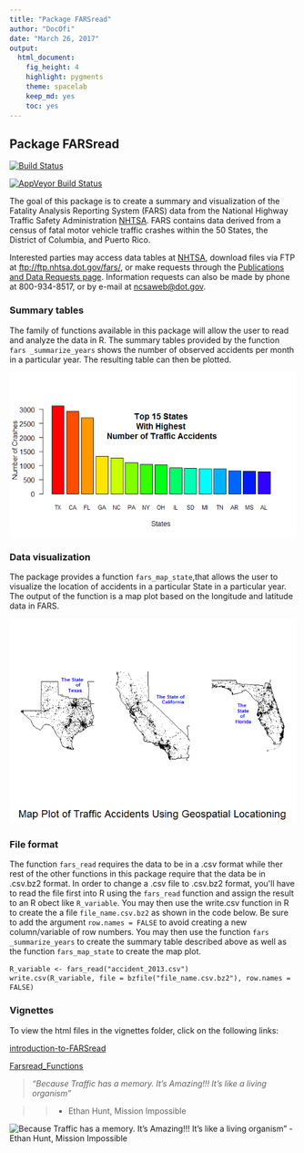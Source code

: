 ```yaml
---
title: "Package FARSread"
author: "DocOfi"
date: "March 26, 2017"
output: 
  html_document: 
    fig_height: 4
    highlight: pygments
    theme: spacelab
    keep_md: yes
    toc: yes
---
```



## Package FARSread

[![Build Status](https://travis-ci.org/DocOfi/FARSread-Package.svg?branch=master)](https://travis-ci.org/DocOfi/FARSread-Package)

[![AppVeyor Build Status](https://ci.appveyor.com/api/projects/status/github/DocOfi/FARSread-Package?branch=master&svg=true)](https://ci.appveyor.com/project/DocOfi/FARSread-Package)

The goal of this package is to create a summary and visualization of the Fatality Analysis Reporting System (FARS) data from the National Highway Traffic Safety Administration [NHTSA](www-fars.nhtsa.dot.gov/Main/index.aspx). FARS contains data derived from a census of fatal motor vehicle traffic crashes within the 50 States, the District of Columbia, and Puerto Rico. 

Interested parties may access data tables at [NHTSA](www-fars.nhtsa.dot.gov/Main/index.aspx), download files via FTP at ftp://ftp.nhtsa.dot.gov/fars/, or make requests through the [Publications and Data Requests page](www-nrd.nhtsa.dot.gov/Cats/Index.aspx). Information requests can also be made by phone at 800-934-8517, or by e-mail at ncsaweb@dot.gov. 

### Summary tables

The family of functions available in this package will allow the user to read and analyze the data in R. The summary tables provided by the function `fars _summarize_years` shows the number of observed accidents per month in a particular year. The resulting table can then be plotted.


![](mostAcc.png)


### Data visualization

The package provides a function `fars_map_state`,that allows the user to visualize the location of accidents in a particular State in a particular year.  The output of the function is a map plot based on the longitude and latitude data in FARS.


![](mostAccStates.png)


### File format

The function `fars_read` requires the data to be in a .csv format while ther rest of the other functions in this package require that the data be in .csv.bz2 format. In order to change a .csv file to .csv.bz2 format, you'll have to read the file first into R using the `fars_read` function and assign the result to an R obect like `R_variable`. You may then use the write.csv function in R to create the a file `file_name.csv.bz2` as shown in the code below. Be sure to add the argument `row.names = FALSE` to avoid creating a new column/variable of row numbers. You may then use the function `fars _summarize_years` to create the summary table described above as well as the function `fars_map_state` to create the map plot.

```
R_variable <- fars_read("accident_2013.csv")
write.csv(R_variable, file = bzfile("file_name.csv.bz2"), row.names = FALSE)

```
### Vignettes

To view the html files in the vignettes folder, click on the following links:

[introduction-to-FARSread](https://htmlpreview.github.io/?https://github.com/DocOfi/FARSread-Package/blob/master/vignettes/introduction-to-readfars.html)       


[Farsread_Functions](https://htmlpreview.github.io/?https://github.com/DocOfi/FARSread-Package/blob/master/vignettes/functions-readfars.html)

> *“Because Traffic has a memory. It’s Amazing!!! It’s like a living organism”* 

> >  - Ethan Hunt, Mission Impossible

<img src="https://static.businessinsider.com/image/551eafdeeab8eaee7ca43755/image.jpg" alt="Because Traffic has a memory. It’s Amazing!!! It’s like a living organism” - Ethan Hunt, Mission Impossible" style="width:300px;height:250px;">


